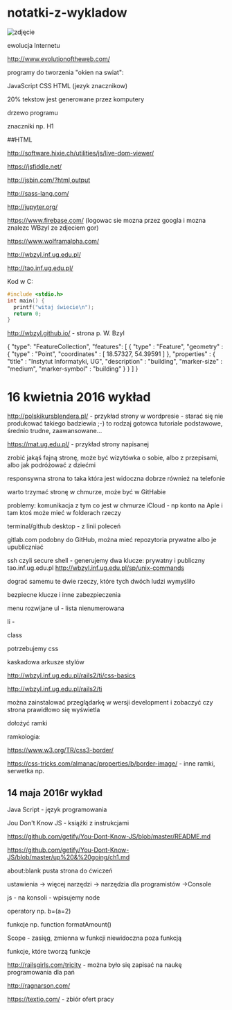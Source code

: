 # notatki-z-wykladow

![zdjęcie](zd1.png)

ewolucja Internetu

http://www.evolutionoftheweb.com/

programy do tworzenia "okien na swiat":

JavaScript
CSS
HTML (jezyk znacznikow)

20% tekstow jest generowane przez komputery

drzewo programu

znaczniki np. H1 

##HTML

http://software.hixie.ch/utilities/js/live-dom-viewer/

https://jsfiddle.net/

http://jsbin.com/?html,output

http://sass-lang.com/

http://jupyter.org/

https://www.firebase.com/ (logowac sie mozna przez googla i mozna znalezc WBzyl ze zdjeciem gor)

https://www.wolframalpha.com/



http://wbzyl.inf.ug.edu.pl/

http://tao.inf.ug.edu.pl/


Kod w C:

```c
#include <stdio.h>
int main() {
  printf("witaj świecie\n");
  return 0;
}
```

http://wbzyl.github.io/ - strona p. W. Bzyl


{
  "type": "FeatureCollection",
  "features": [
    { 
      "type" : "Feature", 
      "geometry" : { 
        "type" : "Point", 
        "coordinates" : [ 18.57327, 54.39591 ] 
      }, 
      "properties" : { 
        "title" : "Instytut Informatyki, UG", 
        "description" : "building", 
        "marker-size" : "medium", 
        "marker-symbol" : "building" 
      } 
    }
  ]
}


# 16 kwietnia 2016 wykład

http://polskikursblendera.pl/ - przykład strony w wordpresie - starać się nie produkować takiego badziewia ;-) to rodzaj gotowca
tutoriale podstawowe, średnio trudne, zaawansowane...

https://mat.ug.edu.pl/ - przykład strony napisanej

zrobić jakąś fajną stronę, może być wizytówka o sobie, albo z przepisami, albo jak podróżować z dziećmi

responsywna strona to taka która jest widoczna dobrze również na telefonie

warto trzymać stronę w chmurze, może być w GitHabie

problemy:
komunikacja z tym co jest w chmurze
iCloud - np konto na Aple i tam ktoś może mieć w folderach rzeczy

terminal/github desktop - z linii poleceń

gitlab.com podobny do GitHub, można mieć repozytoria prywatne albo je upubliczniać

ssh czyli secure shell - generujemy dwa klucze: prywatny i publiczny
tao.inf.ug.edu.pl
http://wbzyl.inf.ug.edu.pl/sp/unix-commands

dograć samemu te dwie rzeczy, które tych dwóch ludzi wymyśliło

bezpiecne klucze i inne zabezpieczenia


menu rozwijane
ul - lista nienumerowana

li - 

class

potrzebujemy css

kaskadowa arkusze stylów

http://wbzyl.inf.ug.edu.pl/rails2/ti/css-basics

http://wbzyl.inf.ug.edu.pl/rails2/ti

można zainstalować przeglądarkę w wersji development i zobaczyć czy strona prawidłowo się wyświetla

dołożyć ramki

ramkologia:

https://www.w3.org/TR/css3-border/

https://css-tricks.com/almanac/properties/b/border-image/ - inne ramki, serwetka np.


## 14 maja 2016r wykład

Java Script - język programowania

Jou Don't Know JS - książki z instrukcjami

https://github.com/getify/You-Dont-Know-JS/blob/master/README.md

https://github.com/getify/You-Dont-Know-JS/blob/master/up%20&%20going/ch1.md

about:blank pusta strona do ćwiczeń

ustawienia -> więcej narzędzi -> narzędzia dla programistów ->Console

js - na konsoli - wpisujemy node

operatory np. b=(a=2)

funkcje np. function formatAmount()

Scope - zasięg, zmienna w funkcji niewidoczna poza funkcją

funkcje, które tworzą funkcje

http://railsgirls.com/tricity - można było się zapisać na naukę programowania dla pań

http://ragnarson.com/

https://textio.com/ - zbiór ofert pracy


